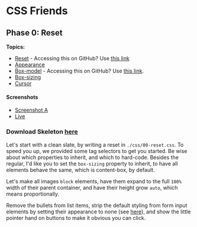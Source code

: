 # CSS Friends

## Phase 0: Reset


**Topics:** 

- [Reset][reset] -  Accessing this on GitHub? Use [this link][github-reset]
- [Appearance][t-appearance]
- [Box-model][box-model] - Accessing this on GitHub? Use [this link][github-box-model].
- [Box-sizing][t-box-sizing]
- [Cursor][t-cursor]

#### Screenshots
- [Screenshot A][ss-00-a]
- [Live][live-00]


### Download Skeleton [here](https://assets.aaonline.io/fullstack/html-css/projects/micro-projects/css-friends/css-friends-00/skeleton.zip)

Let's start with a clean slate, by writing a reset in
`./css/00-reset.css`. To speed you up, we provided some tag selectors to
get you started. Be wise about which properties to inherit, and which to
hard-code. Besides the regular, I'd like you to set the `box-sizing`
property to inherit, to have all elements behave the same, which is
content-box, by default.

Let's make all images `block` elements, have them expand to the full
`100%` width of their parent container, and have their height grow
`auto`, which means proportionally.

Remove the bullets from list items, strip the default styling from form
input elements by setting their appearance to none (see [here][appearance-info]), and show the little
pointer hand on buttons to make it obvious you can click.

[ss-00-a]: http://assets.aaonline.io/fullstack/html-css/micro-projects/css-friends/docs/screenshots/00-reset-a.png
[live-00]: http://appacademy.github.io/css-friends/solution/00-reset.html

[t-appearance]: http://css-tricks.com/almanac/properties/a/appearance/
[t-cursor]: https://developer.mozilla.org/en-US/docs/Web/CSS/cursor
[appearance-info]: https://css-tricks.com/almanac/properties/a/appearance/

[reset]: css-reset
[github-reset]: https://github.com/appacademy/curriculum/blob/master/html-css/demos/css_demos#user-agent-styles

[box-model]: css-box-model
[github-box-model]: https://github.com/appacademy/curriculum/blob/master/html-css/demos/css_demos#box-model

[t-box-sizing]: http://appacademy.github.io/css-demos/box-sizing.html
